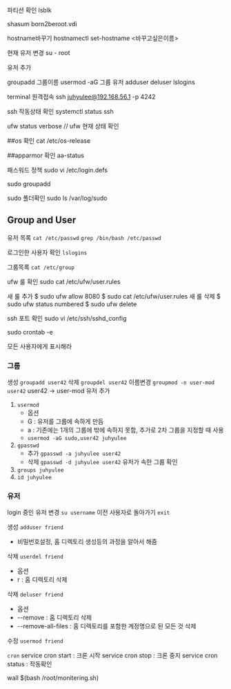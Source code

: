 파티션 확인 lsblk

shasum born2beroot.vdi

hostname바꾸기
hostnamectl set-hostname <바꾸고싶은이름>

현재 유저 변경
su - root

유저 추가

groupadd 그룹이름
usermod -aG 그룹 유저
adduser
deluser
lslogins

terminal 원격접속
ssh juhyulee@192.168.56.1 -p 4242


ssh 작동상태 확인
systemctl status ssh

ufw status verbose //  ufw 현재 상태 확인

##os 확인
cat /etc/os-release

##apparmor 확인
aa-status

패스워드 정책
sudo vi /etc/login.defs

sudo groupadd

sudo 폴더확인
sudo ls /var/log/sudo

## Group and User

유저 목록
```cat /etc/passwd```
```grep /bin/bash /etc/passwd```

로그인한 사용자 확인
```lslogins```

그룹목록
```cat /etc/group```

ufw 룰 확인
sudo cat /etc/ufw/user.rules

새 룰 추가
$ sudo ufw allow 8080 
$ sudo cat /etc/ufw/user.rules
새 룰 삭제 
$ sudo ufw status numbered 
$ sudo ufw delete <NUMBER>

ssh 포트 확인
sudo vi /etc/ssh/sshd_config

sudo crontab -e

모든 사용자에게 표시해라

### 그룹

생성 ```groupadd user42```
삭제 ```groupdel user42```
이름변경 ```groupmod -n user-mod user42``` user42 -> user-mod
유저 추가
1. ```usermod```
	- 옵션
	- G : 유저를 그룹에 속하게 만듬
	- a : 기존에는 1개의 그룹에 밖에 속하지 못함, 추가로 2차 그룹을 지정할 때 사용
	- ```usermod -aG sudo,user42 juhyulee```
2. ```gpasswd```
	- 추가 ```gpasswd -a juhyulee user42```
	- 삭제 ```gpasswd -d juhyulee user42```
유저가 속한 그룹 확인
1. ```groups juhyulee```
2. ```id juhyulee```

### 유저

login 중인 유저 변경 ```su username```
이전 사용자로 돌아가기 ```exit```

생성 ```adduser friend```
- 비밀번호설정, 홈 디렉토리 생성등의 과정을 알아서 해줌

삭제 ```userdel friend```
- 옵션
- r : 홈 디렉토리 삭제

삭제 ```deluser friend```
- 옵션
- \-\-remove : 홈 디렉토리 삭제
- \-\-remove-all-files : 홈 디렉토리를 포함한 계정명으로 된 모든 것 삭제

수정 ```usermod friend```

```cron```
service cron start : 크론 시작
service cron stop : 크론 중지
service cron status : 작동확인

wall $(bash /root/monitering.sh)